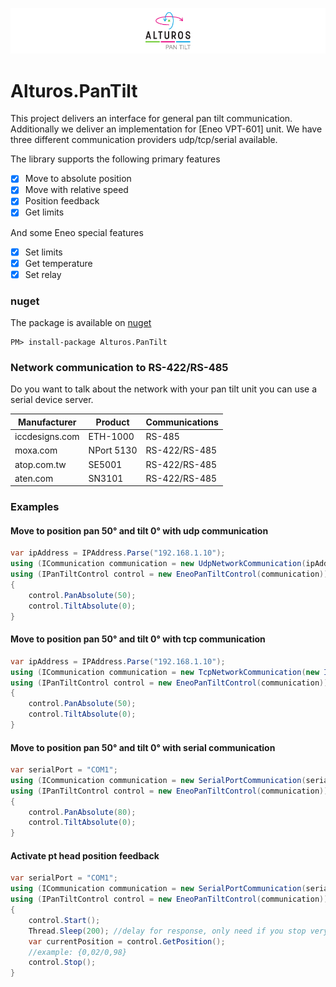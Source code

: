 ![Alturos.PanTilt](doc/logo-banner.png)

# Alturos.PanTilt

This project delivers an interface for general pan tilt communication. Additionally we deliver an implementation for [Eneo VPT-601] unit.
We have three different communication providers udp/tcp/serial available.

The library supports the following primary features
- [x] Move to absolute position
- [x] Move with relative speed
- [x] Position feedback
- [x] Get limits

And some Eneo special features
- [x] Set limits
- [x] Get temperature
- [x] Set relay

### nuget
The package is available on [nuget](https://www.nuget.org/packages/Alturos.PanTilt)
```
PM> install-package Alturos.PanTilt
```

### Network communication to RS-422/RS-485

Do you want to talk about the network with your pan tilt unit you can use a serial device server.

Manufacturer | Product | Communications |
--- | --- | --- |
iccdesigns.com | ETH-1000 | RS-485 |
moxa.com | NPort 5130 | RS-422/RS-485 |
atop.com.tw | SE5001 | RS-422/RS-485 |
aten.com | SN3101 | RS-422/RS-485 |


### Examples

#### Move to position pan 50° and tilt 0° with udp communication
```cs
var ipAddress = IPAddress.Parse("192.168.1.10");
using (ICommunication communication = new UdpNetworkCommunication(ipAddress, 4003, 4003))
using (IPanTiltControl control = new EneoPanTiltControl(communication))
{
	control.PanAbsolute(50);
	control.TiltAbsolute(0);
}
```

#### Move to position pan 50° and tilt 0° with tcp communication
```cs
var ipAddress = IPAddress.Parse("192.168.1.10");
using (ICommunication communication = new TcpNetworkCommunication(new IPEndPoint(ipAddress, 4003)))
using (IPanTiltControl control = new EneoPanTiltControl(communication))
{
	control.PanAbsolute(50);
	control.TiltAbsolute(0);
}
```

#### Move to position pan 50° and tilt 0° with serial communication
```cs
var serialPort = "COM1";
using (ICommunication communication = new SerialPortCommunication(serialPort))
using (IPanTiltControl control = new EneoPanTiltControl(communication))
{
	control.PanAbsolute(80);
	control.TiltAbsolute(0);
}
```

#### Activate pt head position feedback
```cs
var serialPort = "COM1";
using (ICommunication communication = new SerialPortCommunication(serialPort))
using (IPanTiltControl control = new EneoPanTiltControl(communication))
{
	control.Start();
	Thread.Sleep(200); //delay for response, only need if you stop very fast
	var currentPosition = control.GetPosition();
	//example: {0,02/0,98}
	control.Stop();
}
```
